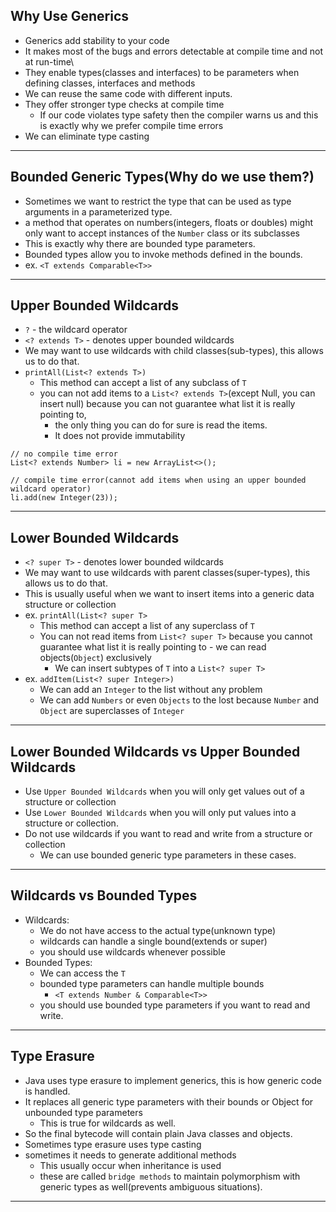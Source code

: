 ## Why Use Generics
- Generics add stability to your code
- It makes most of the bugs and errors detectable at compile time and not at run-time\
- They enable types(classes and interfaces) to be parameters when defining classes, interfaces and methods
- We can reuse the same code with different inputs.
- They offer stronger type checks at compile time
  - If our code violates type safety then the compiler warns us and this is exactly why we prefer compile time errors
- We can eliminate type casting
---

## Bounded Generic Types(Why do we use them?)
- Sometimes we want to restrict the type that can be used as type arguments in a parameterized type.
- a method that operates on numbers(integers, floats or doubles) might only want to accept instances of the `Number` class or its subclasses
- This is exactly why there are bounded type parameters.
- Bounded types allow you to invoke methods defined in the bounds.
- ex. `<T extends Comparable<T>>`
---

## Upper Bounded Wildcards
- `?` - the wildcard operator
- `<? extends T>` - denotes upper bounded wildcards
- We may want to use wildcards with child classes(sub-types), this allows us to do that.
- `printAll(List<? extends T>)`
  - This method can accept a list of any subclass of `T`
  - you can not add items to a `List<? extends T>`(except Null, you can insert null) because you can not guarantee what list it is really pointing to,
    - the only thing you can do for sure is read the items.
    - It does not provide immutability
```
// no compile time error 
List<? extends Number> li = new ArrayList<>();

// compile time error(cannot add items when using an upper bounded wildcard operator)
li.add(new Integer(23));
``` 
---
    
## Lower Bounded Wildcards
- `<? super T>` - denotes lower bounded wildcards
- We may want to use wildcards with parent classes(super-types), this allows us to do that.
- This is usually useful when we want to insert items into a generic data structure or collection
- ex. `printAll(List<? super T>`
  - This method can accept a list of any superclass of `T`
  - You can not read items from `List<? super T>` because you cannot guarantee what list it is really pointing to - we can read objects(`Object`) exclusively
    - We can insert subtypes of `T` into a `List<? super T>`
- ex. `addItem(List<? super Integer>)`
  - We can add an `Integer` to the list without any problem
  - We can add `Numbers` or even `Objects` to the lost because `Number` and `Object` are superclasses of `Integer`
---
  
## Lower Bounded Wildcards vs Upper Bounded Wildcards
- Use `Upper Bounded Wildcards` when you will only get values out of a structure or collection
- Use `Lower Bounded Wildcards` when you will only put values into a structure or collection.
- Do not use wildcards if you want to read and write from a structure or collection
  - We can use bounded generic type parameters in these cases.
---
  
## Wildcards vs Bounded Types
- Wildcards:
  - We do not have access to the actual type(unknown type)
  - wildcards can handle a single bound(extends or super)
  - you should use wildcards whenever possible
- Bounded Types:
  - We can access the `T`
  - bounded type parameters can handle multiple bounds
    - `<T extends Number & Comparable<T>>`
  - you should use bounded type parameters if you want to read and write.
---
  
## Type Erasure
- Java uses type erasure to implement generics, this is how generic code is handled.
- It replaces all generic type parameters with their bounds or Object for unbounded type parameters
  - This is true for wildcards as well.
- So the final bytecode will contain plain Java classes and objects.
- Sometimes type erasure uses type casting
- sometimes it needs to generate additional methods
  - This usually occur when inheritance is used 
  - these are called `bridge methods` to maintain polymorphism with generic types as well(prevents ambiguous situations).
---